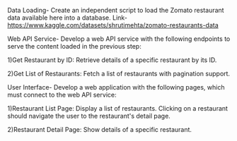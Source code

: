 Data Loading- Create an independent script to load the Zomato restaurant data available here into a database. 
Link-https://www.kaggle.com/datasets/shrutimehta/zomato-restaurants-data

Web API Service- Develop a web API service with the following endpoints to serve the content loaded in the previous step:

1)Get Restaurant by ID: Retrieve details of a specific restaurant by its ID.

2)Get List of Restaurants: Fetch a list of restaurants with pagination support.

User Interface- Develop a web application with the following pages, which must connect to the web API service:

1)Restaurant List Page: Display a list of restaurants. Clicking on a restaurant should navigate the user to the restaurant's detail page.

2)Restaurant Detail Page: Show details of a specific restaurant.
